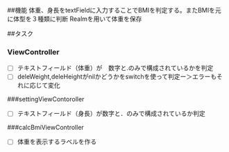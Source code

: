 
##機能
体重、身長をtextFieldに入力することでBMIを判定する。またBMIを元に体型を３種類に判断
Realmを用いて体重を保存


##タスク

### ViewController

- [ ] テキストフィールド（体重）が　数字と.のみで構成されているかを判定
- [ ] deleWeight,deleHeightがnilかどうかをswitchを使って判定ー＞エラーもそれに応じて変化

###settingViewContoroller
- [ ] テキストフィールド（身長）が数字と．のみで構成されているか判定

###calcBmiViewController
- [ ] 体重を表示するラベルを作る